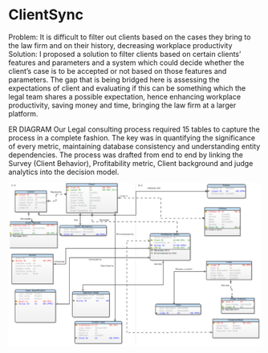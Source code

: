# ClientSync

Problem: It is difficult to filter out clients based on the cases they bring to the law firm and on their history, decreasing workplace productivity
Solution: I proposed a solution to filter clients based on certain clients’ features and parameters and a system which could decide whether the client’s case is to be accepted or not based on those features and parameters. The gap that is being bridged here is assessing the expectations of client and evaluating if this can be something which the legal team shares a possible expectation, hence enhancing workplace productivity, saving money and time, bringing the law firm at a larger platform.

ER DIAGRAM
Our Legal consulting process required 15 tables to capture the process in a complete fashion. The
key was in quantifying the significance of every metric, maintaining database consistency and
understanding entity dependencies. The process was drafted from end to end by linking the
Survey (Client Behavior), Profitability metric, Client background and judge analytics into the
decision model.

![alt text](https://github.com/DimpleZatkia/ClientSync/blob/main/Capture.PNG)
